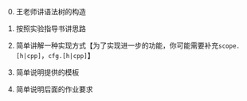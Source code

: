 0. 王老师讲语法树的构造

1. 按照实验指导书讲思路

2. 简单讲解一种实现方式【为了实现进一步的功能，你可能需要补充`scope.[h|cpp]`，`cfg.[h|cpp]`】

3. 简单说明提供的模板

4. 简单说明后面的作业要求